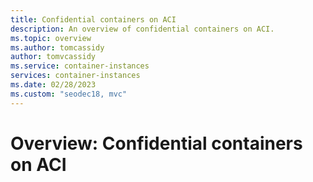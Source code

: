 ```yaml
---
title: Confidential containers on ACI
description: An overview of confidential containers on ACI. 
ms.topic: overview
ms.author: tomcassidy
author: tomvcassidy
ms.service: container-instances
services: container-instances
ms.date: 02/28/2023
ms.custom: "seodec18, mvc"
---
```


# Overview: Confidential containers on ACI
